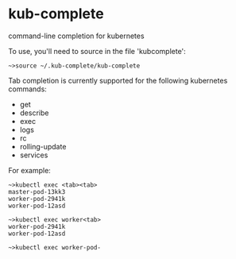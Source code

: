 # kub-complete
command-line completion for kubernetes

To use, you'll need to source in the file 'kubcomplete':
```shell
~>source ~/.kub-complete/kub-complete
```

Tab completion is currently supported for the following kubernetes commands:
* get
* describe
* exec
* logs
* rc
* rolling-update
* services

For example:
```shell
~>kubectl exec <tab><tab>
master-pod-13kk3
worker-pod-2941k
worker-pod-12asd

~>kubectl exec worker<tab>
worker-pod-2941k
worker-pod-12asd

~>kubectl exec worker-pod-
```
